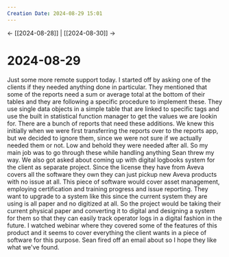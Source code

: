 ```yaml
---
Creation Date: 2024-08-29 15:01
---
```


<- [[2024-08-28]] | [[2024-08-30]]  ->

# 2024-08-29
Just some more remote support today. I started off by asking one of the clients if they needed anything done in particular. They mentioned that some of the reports need a sum or average total at the bottom of their tables and they are following a specific procedure to implement these. They use single data objects in a simple table that are linked to specific tags and use the built in statistical function manager to get the values we are lookin for. There are a bunch of reports that need these additions. We knew this initially when we were first transferring the reports over to the reports app, but we decided to ignore them, since we were not sure if we actually needed them or not. Low and behold they were needed after all. So my main job was to go through these while handling anything Sean threw my way. We also got asked about coming up with digital logbooks system for the client as separate project. Since the license they have from Aveva covers all the software they own they can just pickup new Aveva products with no issue at all. This piece of software would cover asset management, employing certification and training progress and issue reporting. They want to upgrade to a system like this since the current system they are using is all paper and no digitized at all. So the project would be taking their current physical paper and converting it to digital and designing a system for them so that they can easily track operator logs in a digital fashion in the future. I watched webinar where they covered some of the features of this product and it seems to cover everything the client wants in a piece of software for this purpose. Sean fired off an email about so I hope they like what we've found.